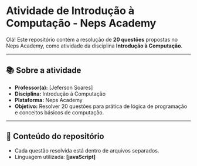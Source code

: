 # Atividade de Introdução à Computação - Neps Academy

Olá! Este repositório contém a resolução de **20 questões** propostas no Neps Academy, como atividade da disciplina **Introdução à Computação**.

---

## 📚 Sobre a atividade
- **Professor(a):** [Jeferson Soares]
- **Disciplina:** Introdução à Computação
- **Plataforma:** Neps Academy
- **Objetivo:** Resolver 20 questões para prática de lógica de programação e conceitos básicos de computação.

---

## 📝 Conteúdo do repositório
- Cada questão resolvida está dentro de arquivos separados.
- Linguagem utilizada: **[javaScript]**

